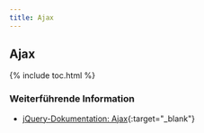 ```yaml
---
title: Ajax
---
```


## Ajax

{% include toc.html %}

### Weiterführende Information

- [jQuery-Dokumentation: Ajax](https://api.jquery.com/category/ajax/){:target="_blank"}

